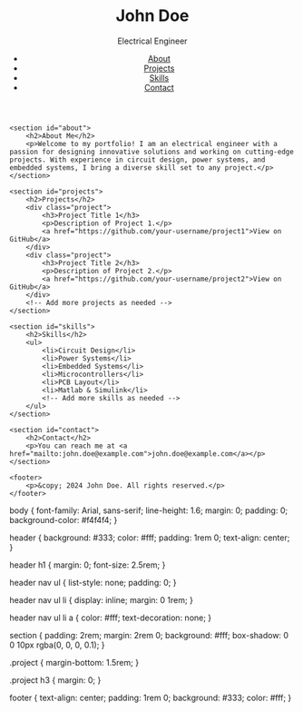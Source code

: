 <!DOCTYPE html>
<html lang="en">
<head>
    <meta charset="UTF-8">
    <meta name="viewport" content="width=device-width, initial-scale=1.0">
    <title>Electrical Engineering Portfolio</title>
    <link rel="stylesheet" href="styles.css">
</head>
<body>
    <header>
        <h1>John Doe</h1>
        <p>Electrical Engineer</p>
        <nav>
            <ul>
                <li><a href="#about">About</a></li>
                <li><a href="#projects">Projects</a></li>
                <li><a href="#skills">Skills</a></li>
                <li><a href="#contact">Contact</a></li>
            </ul>
        </nav>
    </header>

    <section id="about">
        <h2>About Me</h2>
        <p>Welcome to my portfolio! I am an electrical engineer with a passion for designing innovative solutions and working on cutting-edge projects. With experience in circuit design, power systems, and embedded systems, I bring a diverse skill set to any project.</p>
    </section>

    <section id="projects">
        <h2>Projects</h2>
        <div class="project">
            <h3>Project Title 1</h3>
            <p>Description of Project 1.</p>
            <a href="https://github.com/your-username/project1">View on GitHub</a>
        </div>
        <div class="project">
            <h3>Project Title 2</h3>
            <p>Description of Project 2.</p>
            <a href="https://github.com/your-username/project2">View on GitHub</a>
        </div>
        <!-- Add more projects as needed -->
    </section>

    <section id="skills">
        <h2>Skills</h2>
        <ul>
            <li>Circuit Design</li>
            <li>Power Systems</li>
            <li>Embedded Systems</li>
            <li>Microcontrollers</li>
            <li>PCB Layout</li>
            <li>Matlab & Simulink</li>
            <!-- Add more skills as needed -->
        </ul>
    </section>

    <section id="contact">
        <h2>Contact</h2>
        <p>You can reach me at <a href="mailto:john.doe@example.com">john.doe@example.com</a></p>
    </section>

    <footer>
        <p>&copy; 2024 John Doe. All rights reserved.</p>
    </footer>
</body>
body {
    font-family: Arial, sans-serif;
    line-height: 1.6;
    margin: 0;
    padding: 0;
    background-color: #f4f4f4;
}

header {
    background: #333;
    color: #fff;
    padding: 1rem 0;
    text-align: center;
}

header h1 {
    margin: 0;
    font-size: 2.5rem;
}

header nav ul {
    list-style: none;
    padding: 0;
}

header nav ul li {
    display: inline;
    margin: 0 1rem;
}

header nav ul li a {
    color: #fff;
    text-decoration: none;
}

section {
    padding: 2rem;
    margin: 2rem 0;
    background: #fff;
    box-shadow: 0 0 10px rgba(0, 0, 0, 0.1);
}

.project {
    margin-bottom: 1.5rem;
}

.project h3 {
    margin: 0;
}

footer {
    text-align: center;
    padding: 1rem 0;
    background: #333;
    color: #fff;
}

</html>




